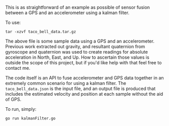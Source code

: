This is as straightforward of an example as possible of sensor fusion between a GPS and an accelerometer using a kalman filter.

To use:

```
tar -xzvf taco_bell_data.tar.gz
```

The above file is some sample data using a GPS and an accelerometer. Previous work extracted out gravity, and resultant quaternion from gyroscope and quaternion was used to create readings for absolute acceleration in North, East, and Up.  How to ascertain those values is outside the scope of this project, but if you'd like help with that feel free to contact me.

The code itself is an API to fuse accelerometer and GPS data together in an extremely common scenario for using a kalman filter. The `taco_bell_data.json` is the input file, and an output file is produced that includes the estimated velocity and position at each sample without the aid of GPS.

To run, simply:
```
go run kalmanFilter.go
```
